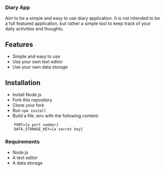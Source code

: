 ### Diary App

Aim to be a simple and easy to use diary application. It is not intended to be a full featured application, but rather a simple tool to keep track of your daily activities and thoughts.

## Features

* Simple and easy to use
* Use your own text editor
* Use your own data storage

## Installation

* Install Node.js
* Fork this repository
* Clone your fork
* Run `npm install`
* Build a file .env with the following content:

```
    PORT={a port number}
    DATA_STORAGE_KEY={a secret key}
```

### Requirements

* Node.js
* A text editor
* A data storage
